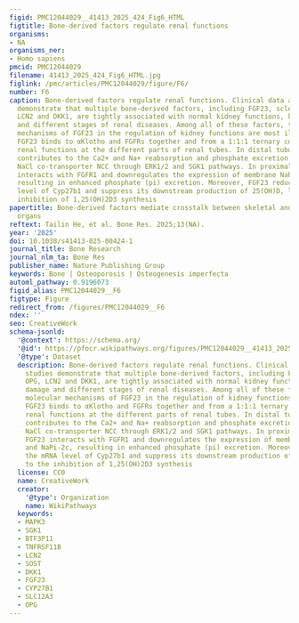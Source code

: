 ```yaml
---
figid: PMC12044029__41413_2025_424_Fig6_HTML
figtitle: Bone-derived factors regulate renal functions
organisms:
- NA
organisms_ner:
- Homo sapiens
pmcid: PMC12044029
filename: 41413_2025_424_Fig6_HTML.jpg
figlink: /pmc/articles/PMC12044029/figure/F6/
number: F6
caption: Bone-derived factors regulate renal functions. Clinical data and animal studies
  demonstrate that multiple bone-derived factors, including FGF23, sclerostin, OPG,
  LCN2 and DKK1, are tightly associated with normal kidney functions, kidney damage
  and different stages of renal diseases. Among all of these factors, the molecular
  mechanisms of FGF23 in the regulation of kidney functions are most illustrated.
  FGF23 binds to αKlotho and FGFRs together and from a 1:1:1 ternary complex, regulating
  renal functions at the different parts of renal tubes. In distal tubules, FGF23
  contributes to the Ca2+ and Na+ reabsorption and phosphate excretion by enhancing
  NaCl co-transporter NCC through ERK1/2 and SGK1 pathways. In proximal tubules, FGF23
  interacts with FGFR1 and downregulates the expression of membrane NaPi-2a and NaPi-2c,
  resulting in enhanced phosphate (pi) excretion. Moreover, FGF23 reduces the mRNA
  level of Cyp27b1 and suppress its downstream production of 25(OH)D, leading to the
  inhibition of 1,25(OH)2D3 synthesis
papertitle: Bone-derived factors mediate crosstalk between skeletal and extra-skeletal
  organs
reftext: Tailin He, et al. Bone Res. 2025;13(NA).
year: '2025'
doi: 10.1038/s41413-025-00424-1
journal_title: Bone Research
journal_nlm_ta: Bone Res
publisher_name: Nature Publishing Group
keywords: Bone | Osteoporosis | Osteogenesis imperfecta
automl_pathway: 0.9196073
figid_alias: PMC12044029__F6
figtype: Figure
redirect_from: /figures/PMC12044029__F6
ndex: ''
seo: CreativeWork
schema-jsonld:
  '@context': https://schema.org/
  '@id': https://pfocr.wikipathways.org/figures/PMC12044029__41413_2025_424_Fig6_HTML.html
  '@type': Dataset
  description: Bone-derived factors regulate renal functions. Clinical data and animal
    studies demonstrate that multiple bone-derived factors, including FGF23, sclerostin,
    OPG, LCN2 and DKK1, are tightly associated with normal kidney functions, kidney
    damage and different stages of renal diseases. Among all of these factors, the
    molecular mechanisms of FGF23 in the regulation of kidney functions are most illustrated.
    FGF23 binds to αKlotho and FGFRs together and from a 1:1:1 ternary complex, regulating
    renal functions at the different parts of renal tubes. In distal tubules, FGF23
    contributes to the Ca2+ and Na+ reabsorption and phosphate excretion by enhancing
    NaCl co-transporter NCC through ERK1/2 and SGK1 pathways. In proximal tubules,
    FGF23 interacts with FGFR1 and downregulates the expression of membrane NaPi-2a
    and NaPi-2c, resulting in enhanced phosphate (pi) excretion. Moreover, FGF23 reduces
    the mRNA level of Cyp27b1 and suppress its downstream production of 25(OH)D, leading
    to the inhibition of 1,25(OH)2D3 synthesis
  license: CC0
  name: CreativeWork
  creator:
    '@type': Organization
    name: WikiPathways
  keywords:
  - MAPK3
  - SGK1
  - BTF3P11
  - TNFRSF11B
  - LCN2
  - SOST
  - DKK1
  - FGF23
  - CYP27B1
  - SLC12A3
  - OPG
---
```

